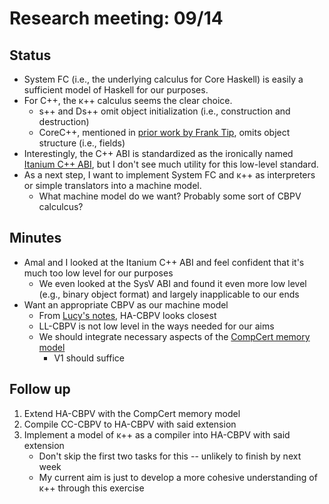 # Research meeting: 09/14

## Status
* System FC (i.e., the underlying calculus for Core Haskell) is easily a sufficient model of Haskell for our purposes.
* For C++, the κ++ calculus seems the clear choice.
    * s++ and Ds++ omit object initialization (i.e., construction and destruction)
    * CoreC++, mentioned in [prior work by Frank Tip](refs/cpp.core.pdf), omits object structure (i.e., fields)
* Interestingly, the C++ ABI is standardized as the ironically named [Itanium C++ ABI](https://itanium-cxx-abi.github.io/cxx-abi/abi.html), but I don't see much utility for this low-level standard.
* As a next step, I want to implement System FC and κ++ as interpreters or simple translators into a machine model.
    * What machine model do we want? Probably some sort of CBPV calculcus?

## Minutes
* Amal and I looked at the Itanium C++ ABI and feel confident that it's much too low level for our purposes
    * We even looked at the SysV ABI and found it even more low level (e.g., binary object format) and largely inapplicable to our ends
* Want an appropriate CBPV as our machine model
    * From [Lucy's notes](refs/cbpv.lucy.pdf), HA-CBPV looks closest
    * LL-CBPV is not low level in the ways needed for our aims
    * We should integrate necessary aspects of the [CompCert memory model](refs/compcert.memory.pdf)
        * V1 should suffice

## Follow up
1. Extend HA-CBPV with the CompCert memory model
2. Compile CC-CBPV to HA-CBPV with said extension
3. Implement a model of κ++ as a compiler into HA-CBPV with said extension
    * Don't skip the first two tasks for this -- unlikely to finish by next week
    * My current aim is just to develop a more cohesive understanding of κ++ through this exercise
